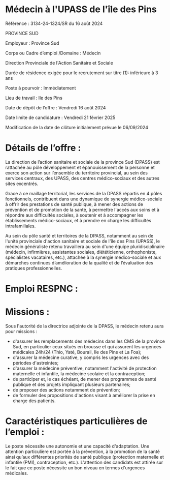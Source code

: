# Médecin à l'UPASS de l'île des Pins

Référence : 3134-24-1324/SR du 16 août 2024

PROVINCE SUD

Employeur : Province Sud

Corps ou Cadre d’emploi /Domaine : Médecin

Direction Provinciale de l'Action Sanitaire et Sociale

Durée de résidence exigée pour le recrutement sur titre (1): inférieure à 3 ans

Poste à pourvoir : Immédiatement

Lieu de travail : Ile des Pins

Date de dépôt de l’offre : Vendredi 16 août 2024

Date limite de candidature : Vendredi 21 février 2025

Modification de la date de clôture initialement prévue le 06/09/2024

# Détails de l’offre :

La direction de l’action sanitaire et sociale de la province Sud (DPASS) est rattachée au pôle développement et épanouissement de la personne et exerce son action sur l’ensemble du territoire provincial, au sein des services centraux, des UPASS, des centres médico-sociaux et des autres sites excentrés.

Grace à ce maillage territorial, les services de la DPASS répartis en 4 pôles fonctionnels, contribuent dans une dynamique de synergie médico-sociale à offrir des prestations de santé publique, à mener des actions de prévention et de promotion de la santé, à permettre l'accès aux soins et à répondre aux difficultés sociales, à soutenir et à accompagner les établissements médico-sociaux, et à prendre en charge les difficultés intrafamiliales.

Au sein du pôle santé et territoires de la DPASS, notamment au sein de l'unité provinciale d'action sanitaire et sociale de l'île des Pins (UPASS), le médecin généraliste retenu travaillera au sein d'une équipe pluridisciplinaire (médecin, infirmières, assistantes sociales, diététicienne, orthophoniste, spécialistes vacataires, etc.), attachée à la synergie médico-sociale et aux démarches continues d’amélioration de la qualité et de l’évaluation des pratiques professionnelles.

# Emploi RESPNC :

# Missions :

Sous l'autorité de la directrice adjointe de la DPASS, le médecin retenu aura pour missions :

- d'assurer les remplacements des médecins dans les CMS de la province Sud, en particulier ceux situés en brousse et qui assurent les urgences médicales 24h/24 (Thio, Yaté, Bourail, Ile des Pins et La Foa);
- d'assurer la médecine curative, y compris les urgences avec des périodes d'astreintes;
- d'assurer la médecine préventive, notamment l'activité de protection maternelle et infantile, la médecine scolaire et la contraception;
- de participer et, le cas échéant, de mener des programmes de santé publique et des projets impliquant plusieurs partenaires;
- de proposer des actions notamment de prévention;
- de formuler des propositions d'actions visant à améliorer la prise en charge des patients.

# Caractéristiques particulières de l’emploi :

Le poste nécessite une autonomie et une capacité d'adaptation. Une attention particulière est portée à la prévention, à la promotion de la santé ainsi qu’aux différentes priorités de santé publique (protection maternelle et infantile (PMI), contraception, etc.). L'attention des candidats est attirée sur le fait que ce poste nécessite un bon niveau en termes d'urgences médicales.